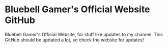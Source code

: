 # Bluebell Gamer's Official Website GitHub
Bluebell Gamer's Official Website, for stuff like updates to my channel. 
This GitHub should be updated a lot, so check the website for updates!
